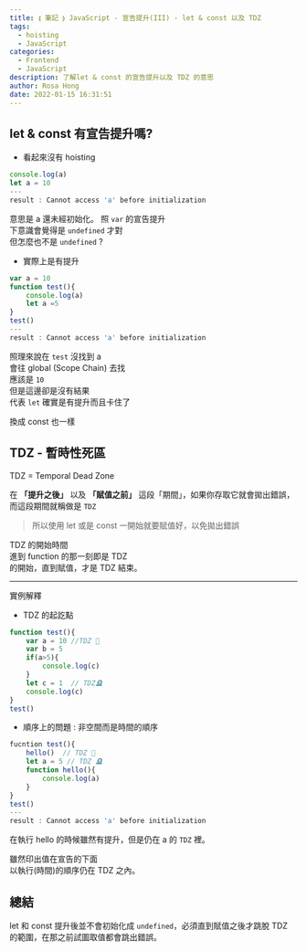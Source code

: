 ```yaml
---
title: ⟬ 筆記 ⟭ JavaScript - 宣告提升(III) - let & const 以及 TDZ
tags:
  - hoisting
  - JavaScript
categories:
  - Frontend
  - JavaScript
description: 了解let & const 的宣告提升以及 TDZ 的意思
author: Rosa Hong
date: 2022-01-15 16:31:51
---
```

## let & const 有宣告提升嗎?
- 看起來沒有 hoisting
```javascript
console.log(a)
let a = 10
---
result : Cannot access 'a' before initialization
```
意思是 a 還未經初始化。
照 `var` 的宣告提升  
下意識會覺得是 `undefined` 才對  
但怎麼也不是 `undefined` ?  

- 實際上是有提升
```javascript
var a = 10
function test(){
	console.log(a)
	let a =5
}
test()
---
result : Cannot access 'a' before initialization
```
照理來說在 `test` 沒找到 a  
會往 global (Scope Chain) 去找  
應該是 `10`  
但是這邊卻是沒有結果   
代表 `let` 確實是有提升而且卡住了  

換成 const 也一樣  

## TDZ - 暫時性死區
TDZ = Temporal Dead Zone

在 **「提升之後」** 以及 **「賦值之前」** 這段「期間」，如果你存取它就會拋出錯誤，而這段期間就稱做是 `TDZ`

> 所以使用 let 或是 const 一開始就要賦值好，以免拋出錯誤  

TDZ 的開始時間  
進到 function 的那一刻即是 TDZ  
的開始，直到賦值，才是 TDZ 結束。  

---

實例解釋  
- TDZ 的起訖點  
```javascript  
function test(){
	var a = 10 //TDZ 🚩
	var b = 5
	if(a>5){
		console.log(c)
	}
	let c = 1  // TDZ🪦
	console.log(c)
}
test()
```

- 順序上的問題 : 非空間而是時間的順序  
```javascript
fucntion test(){
	hello()  // TDZ 🚩
	let a = 5 // TDZ 🪦
	function hello(){
		console.log(a)
	}
}
test()
---
result : Cannot access 'a' before initialization
```

在執行 hello 的時候雖然有提升，但是仍在 a 的 `TDZ` 裡。

雖然印出值在宣告的下面  
以執行(時間)的順序仍在 TDZ 之內。  


## 總結
let 和 const 提升後並不會初始化成 `undefined`，必須直到賦值之後才跳脫 TDZ 的範圍，在那之前試圖取值都會跳出錯誤。  


